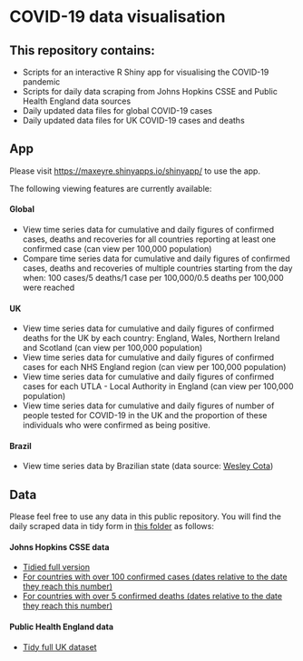 # COVID-19 data visualisation
## This repository contains: 
- Scripts for an interactive R Shiny app for visualising the COVID-19 pandemic
- Scripts for daily data scraping from Johns Hopkins CSSE and Public Health England data sources
- Daily updated data files for global COVID-19 cases
- Daily updated data files for UK COVID-19 cases and deaths
 
 ## App 
 Please visit https://maxeyre.shinyapps.io/shinyapp/ to use the app.
 
 The following viewing features are currently available:
#### Global 
  - View time series data for cumulative and daily figures of confirmed cases, deaths and recoveries for all countries reporting at least one confirmed case (can view per 100,000 population)
  - Compare time series data for cumulative and daily figures of confirmed cases, deaths and recoveries of multiple countries starting from the day when: 100 cases/5 deaths/1 case per 100,000/0.5 deaths per 100,000 were reached
#### UK
  - View time series data for cumulative and daily figures of confirmed deaths for the UK by each country: England, Wales, Northern Ireland and Scotland (can view per 100,000 population)
  - View time series data for cumulative and daily figures of confirmed cases for each NHS England region (can view per 100,000 population)
  - View time series data for cumulative and daily figures of confirmed cases for each UTLA - Local Authority in England (can view per 100,000 population)
  - View time series data for cumulative and daily figures of number of people tested for COVID-19 in the UK and the proportion of these individuals who were confirmed as being positive.
#### Brazil
- View time series data by Brazilian state (data source: [Wesley Cota](https://github.com/wcota/covid19br))
 
 ## Data
 Please feel free to use any data in this public repository. You will find the daily scraped data in tidy form in [this folder](https://github.com/maxeyre/COVID-19/tree/master/data_scraper/data/processed) as follows:
 #### Johns Hopkins CSSE data
 - [Tidied full version](https://github.com/maxeyre/COVID-19/blob/master/data_scraper/data/processed/JHU_full.csv)
 - [For countries with over 100 confirmed cases (dates relative to the date they reach this number)](https://github.com/maxeyre/COVID-19/blob/master/data_scraper/data/processed/JHU_100-cases.csv)
 - [For countries with over 5 confirmed deaths (dates relative to the date they reach this number)](https://github.com/maxeyre/COVID-19/blob/master/data_scraper/data/processed/JHU_5-deaths.csv)
 #### Public Health England data
 - [Tidy full UK dataset](https://github.com/maxeyre/COVID-19/blob/master/data_scraper/data/processed/UK.csv)

 
